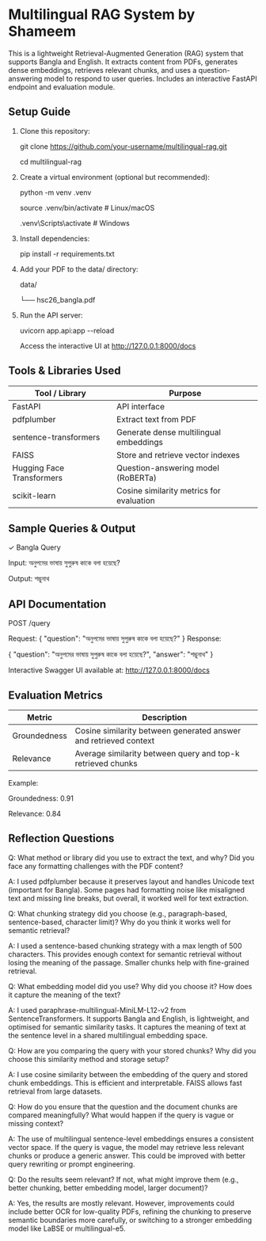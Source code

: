 # Multilingual RAG System by Shameem

This is a lightweight Retrieval-Augmented Generation (RAG) system that supports Bangla and English. It extracts content from PDFs, generates dense embeddings, retrieves relevant chunks, and uses a question-answering model to respond to user queries. Includes an interactive FastAPI endpoint and evaluation module.
## Setup Guide
1. Clone this repository:
   
   git clone https://github.com/your-username/multilingual-rag.git
   
   cd multilingual-rag

2. Create a virtual environment (optional but recommended):
   
   python -m venv .venv
   
   source .venv/bin/activate  # Linux/macOS

   .venv\Scripts\activate     # Windows


3. Install dependencies:
   
   pip install -r requirements.txt

4. Add your PDF to the data/ directory:
   
   data/
   
   └── hsc26_bangla.pdf
   
6. Run the API server:

   uvicorn app.api:app --reload

   Access the interactive UI at http://127.0.0.1:8000/docs

## Tools & Libraries Used
| Tool / Library            | Purpose                                  |
| ------------------------- | ---------------------------------------- |
| FastAPI                   | API interface                            |
| pdfplumber                | Extract text from PDF                    |
| sentence-transformers     | Generate dense multilingual embeddings   |
| FAISS                     | Store and retrieve vector indexes        |
| Hugging Face Transformers | Question-answering model (RoBERTa)       |
| scikit-learn              | Cosine similarity metrics for evaluation |

## Sample Queries & Output
✓ Bangla Query

Input: অনুপমের ভাষায় সুপুরুষ কাকে বলা হয়েছে?

Output: শম্ভুনাথ

## API Documentation
POST /query

Request:
{
  "question": "অনুপমের ভাষায় সুপুরুষ কাকে বলা হয়েছে?"
}
Response:

{
  "question": "অনুপমের ভাষায় সুপুরুষ কাকে বলা হয়েছে?",
  "answer": "শম্ভুনাথ"
}

Interactive Swagger UI available at: http://127.0.0.1:8000/docs

## Evaluation Metrics
| Metric       | Description                                                      |
| ------------ | ---------------------------------------------------------------- |
| Groundedness | Cosine similarity between generated answer and retrieved context |
| Relevance    | Average similarity between query and top-k retrieved chunks      |

Example:

Groundedness: 0.91

Relevance: 0.84

## Reflection Questions

Q: What method or library did you use to extract the text, and why? Did you face any formatting challenges with the PDF content?

A: I used pdfplumber because it preserves layout and handles Unicode text (important for Bangla). Some pages had formatting noise like misaligned text and missing line breaks, but overall, it worked well for text extraction.

Q: What chunking strategy did you choose (e.g., paragraph-based, sentence-based, character limit)? Why do you think it works well for semantic retrieval?

A: I used a sentence-based chunking strategy with a max length of 500 characters. This provides enough context for semantic retrieval without losing the meaning of the passage. Smaller chunks help with fine-grained retrieval.

Q: What embedding model did you use? Why did you choose it? How does it capture the meaning of the text?

A: I used paraphrase-multilingual-MiniLM-L12-v2 from SentenceTransformers. It supports Bangla and English, is lightweight, and optimised for semantic similarity tasks. It captures the meaning of text at the sentence level in a shared multilingual embedding space.

Q: How are you comparing the query with your stored chunks? Why did you choose this similarity method and storage setup?

A: I use cosine similarity between the embedding of the query and stored chunk embeddings. This is efficient and interpretable. FAISS allows fast retrieval from large datasets.

Q: How do you ensure that the question and the document chunks are compared meaningfully? What would happen if the query is vague or missing context?

A: The use of multilingual sentence-level embeddings ensures a consistent vector space. If the query is vague, the model may retrieve less relevant chunks or produce a generic answer. This could be improved with better query rewriting or prompt engineering.

Q: Do the results seem relevant? If not, what might improve them (e.g., better chunking, better embedding model, larger document)?

A: Yes, the results are mostly relevant. However, improvements could include better OCR for low-quality PDFs, refining the chunking to preserve semantic boundaries more carefully, or switching to a stronger embedding model like LaBSE or multilingual-e5.
